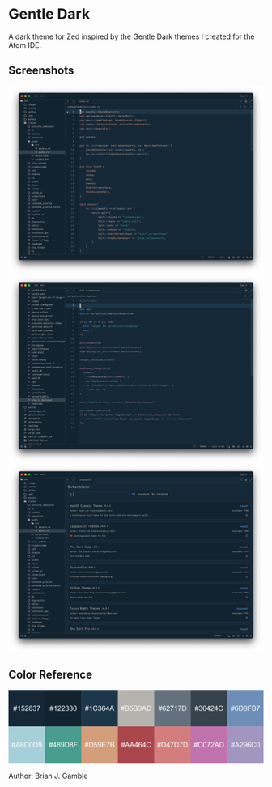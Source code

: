 # Gentle Dark

A dark theme for Zed inspired by the Gentle Dark themes I created for the Atom IDE.

## Screenshots

<img src="images/editor.png" alt="Editor with Rust code">

<img src="images/editor2.png" alt="Editor with Bash script">

<img src="images/extensions.png" alt="Extensions">

## Color Reference

<img src="images/color_reference.png" alt="Color reference">

Author: Brian J. Gamble
